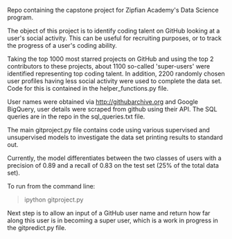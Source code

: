 Repo containing the capstone project for Zipfian Academy's Data Science program.

The object of this project is to identify coding talent on GitHub looking at a user's social activity. This can be useful for recruiting purposes, or to track the progress of a user's coding ability.

Taking the top 1000 most starred projects on GitHub and using the top 2 contributors to these projects, about 1100 so-called 'super-users' were identified representing top coding talent. In addition, 2200 randomly chosen user profiles having less social activity were used to complete the data set.  Code for this is contained in the helper_functions.py file.

User names were obtained via http://githubarchive.org and Google BigQuery, user details were scraped from github using their API. The SQL queries are in the repo in the sql_queries.txt file.

The main gitproject.py file contains code using various supervised and unsupervised models to investigate the data set printing results to standard out. 

Currently, the model differentiates between the two classes of users with a precision of 0.89 and a recall of 0.83 on the test set (25% of the total data set).

To run from the command line:
> ipython gitproject.py

Next step is to allow an input of a GitHub user name and return how far along this user is in becoming a super user, which is a work in progress in the gitpredict.py file.